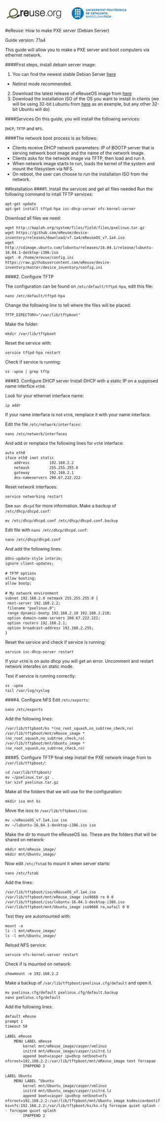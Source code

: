 ![eReuselogo](./images/eReuse_logo_200.png)
![UPClogo](./images/UPC_logo_200.png)

#eReuse: How to make PXE server (Debian Server)

Guide version: 7.1a4

This guide will allow you to make a PXE server and boot computers via ethernet network.

####First steps, install debain server image:
1. You can find the newest stable Debian Server [here](http://debian.xfree.com.ar/debian-cd/current/amd64/iso-cd/)
  - Netinst mode recommended.
2. Download the latest release of eReuseOS image from [here](https://github.com/eReuse/device-inventory/releases/latest)
3. Download the installation ISO of the OS you want to install in clients (we will be using 32-bit Lubuntu from [here](http://cdimage.ubuntu.com/lubuntu/releases/16.04.1/release/) as an example, but any other 32-bit Ubuntu will do)

####Services 
On this guide, you will install the following services:

`DHCP`, `TFTP` and `NFS`.

####The network boot process is as follows:

- Clients receive DHCP network parameters: IP of BOOTP server that is serving network boot image and the name of the network image.
- Clients asks for the network image via TFTP, then load and run it.
- When network image starts to run, loads the kernel of the system and mount the filesystem via NFS.
- On reboot, the user can choose to run the installation ISO from the network.

##Installation
####1. Install the services and get all files needed
Run the following command to intall TFTP services:
```
apt-get update
apt-get install tftpd-hpa isc-dhcp-server nfs-kernel-server
```

Download all files we need:
```
wget http://kaplah.org/system/files/field/files/pxelinux.tar.gz
wget https://github.com/eReuse/device-inventory/releases/download/v7.1a4/eReuseOS_v7.1a4.iso
wget http://cdimage.ubuntu.com/lubuntu/releases/16.04.1/release/lubuntu-16.04.1-desktop-i386.iso
wget -O /home/ereuse/config.ini https://raw.githubusercontent.com/eReuse/device-inventory/master/device_inventory/config.ini
```

####2. Configure TFTP


The configuration can be found on `/etc/default/tftpd-hpa`, edit this file:
```
nano /etc/default/tftpd-hpa
```

Change the following line to tell where the files will be placed:
```
TFTP_DIRECTORY="/var/lib/tftpboot"
```

Make the folder:
```
mkdir /var/lib/tftpboot
```

Reset the service with:
```
service tftpd-hpa restart
```

Check if service is running:
```
ss -upna | grep tftp
```

####3. Configure DHCP server
Install DHCP with a static IP on a supposed name interfice `eth0`.

Look for your ethernet interface name:
```
ip addr
```

If your name interface is not `eth0`, remplace it with your name interface.

Edit the file `/etc/network/interfaces`:
```
nano /etc/network/interfaces
```

And add or remplace the following lines for `eth0` interface:
```
auto eth0
iface eth0 inet static
    address         192.168.2.2
    netmask         255.255.255.0
    gateway         192.168.2.1
    dns-nameservers 208.67.222.222
```

Reset network interfaces:
```
service networking restart
```

See `man dhcpd` for more information. 
Make a backup of `/etc/dhcp/dhcpd.conf`:
```
mv /etc/dhcp/dhcpd.conf /etc/dhcp/dhcpd.conf.backup
```

Edit file with `nano /etc/dhcp/dhcpd.conf`:
```
nano /etc/dhcp/dhcpd.conf
```

And add the following lines:
```
ddns-update-style interim;
ignore client-updates;

# TFTP options
allow booting;
allow bootp;

# My network environment
subnet 192.168.2.0 netmask 255.255.255.0 {
 next-server 192.168.2.2;
 filename "pxelinux.0";
 range dynamic-bootp 192.168.2.10 192.168.2.210;
 option domain-name-servers 208.67.222.222;
 option routers 192.168.2.1;
 option broadcast-address 192.168.2.255;
}
```
Reset the service and check if service is running:
```
service isc-dhcp-server restart
```
If your `eth0` is on auto dhcp you will get an error. Uncomment and restart network interafes on static mode.

Test if service is running correctly:
```
ss -upna
tail /var/log/syslog
```
####4. Configure NFS
Edit `/etc/exports`:
```
nano /etc/exports
```

Add the following lines:
```
/var/lib/tftpboot/ks *(no_root_squash,no_subtree_check,ro)
/var/lib/tftpboot/mnt/eReuse_image *(no_root_squash,no_subtree_check,ro)
/var/lib/tftpboot/mnt/Ubuntu_image *(no_root_squash,no_subtree_check,ro)
```

####5. Configure TFTP final step
Install the PXE network image from to `/var/lib/tftpboot/`:
```
cd /var/lib/tftpboot/
mv ~/pxelinux.tar.gz .
tar xzvf pxelinux.tar.gz
```

Make all the folders that we will use for the configuration:
```
mkdir iso mnt ks
```

Move the isos to `/var/lib/tftpboot/iso`:
```
mv ~/eReuseOS_v7.1a4.iso iso
mv ~/lubuntu-16.04.1-desktop-i386.iso iso
```

Make the dir to mount the eReuseOS iso. These are the folders that will be shared on network:
```
mkdir mnt/eReuse_image/
mkdir mnt/Ubuntu_image/
```

Now edit `/etc/fstab` to mount it when server starts:
```
nano /etc/fstab
```

Add the lines:
```
/var/lib/tftpboot/iso/eReuseOS_v7.1a4.iso /var/lib/tftpboot/mnt/eReuse_image iso9660 ro 0 0
/var/lib/tftpboot/iso/lubuntu-16.04.1-desktop-i386.iso /var/lib/tftpboot/mnt/Ubuntu_image iso9660 ro,nofail 0 0
```

Test they are automounted with:
```
mount -a
ls -l mnt/eReuse_image/
ls -l mnt/Ubuntu_image/
```

Reload NFS service:
```
service nfs-kernel-server restart
```

Check if is mounted on network:
```
showmount -e 192.168.2.2
```

Make a backup of `/var/lib/tftpboot/pxelinux.cfg/default` and open it.
```
mv pxelinux.cfg/default pxelinux.cfg/default.backup
nano pxelinux.cfg/default
```

Add the following lines:
```
default eReuse
prompt 1
timeout 50

LABEL eReuse
    MENU LABEL eReuse
        kernel mnt/eReuse_image/casper/vmlinuz
        initrd mnt/eReuse_image/casper/initrd.lz
        append boot=casper ip=dhcp netboot=nfs nfsroot=192.168.2.2:/var/lib/tftpboot/mnt/eReuse_image text forcepae
        IPAPPEND 2

LABEL Ubuntu
    MENU LABEL ^Ubuntu
        kernel mnt/Ubuntu_image/casper/vmlinuz
        initrd mnt/Ubuntu_image/casper/initrd.lz
        append boot=casper ip=dhcp netboot=nfs nfsroot=192.168.2.2:/var/lib/tftpboot/mnt/Ubuntu_image ksdevice=bootif ks=nfs:192.168.2.2:/var/lib/tftpboot/ks/ks.cfg forcepae quiet splash -- forcepae quiet splash
        IPAPPEND 2
```
